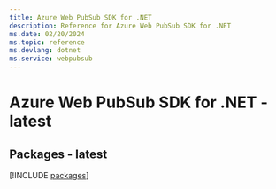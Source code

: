 ```yaml
---
title: Azure Web PubSub SDK for .NET
description: Reference for Azure Web PubSub SDK for .NET
ms.date: 02/20/2024
ms.topic: reference
ms.devlang: dotnet
ms.service: webpubsub
---
```

# Azure Web PubSub SDK for .NET - latest
## Packages - latest
[!INCLUDE [packages](web-pubsub-index.md)]